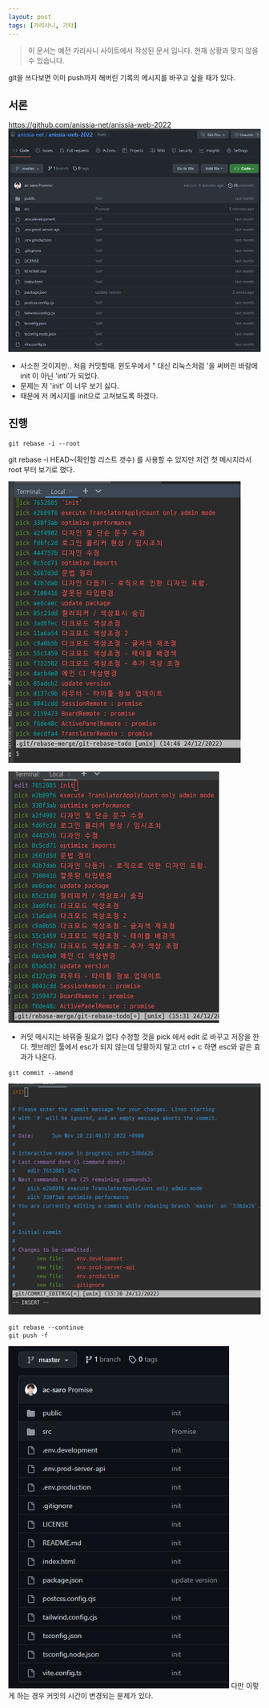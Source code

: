 ```yaml
---
layout: post
tags: [가리사니, 기타]
---
```


> 이 문서는 예전 가리사니 사이트에서 작성된 문서 입니다.
현재 상황과 맞지 않을 수 있습니다.

git을 쓰다보면 이미 push까지 해버린 기록의 메시지를 바꾸고 싶을 때가 있다.


## 서론
https://github.com/anissia-net/anissia-web-2022
![설명](/file/forum/4867df4c-bbb0-47ec-8cd3-6b7ea3aa2957.png)
- 사소한 것이지만.. 처음 커밋할때. 윈도우에서 " 대신 리눅스처럼 '을 써버린 바람에 init 이 아닌 'inti'가 되었다.
- 문제는 저 'init' 이 너무 보기 싫다.
- 때문에 저 메시지를 init으로 고쳐보도록 하겠다.


## 진행
```
git rebase -i --root
```
git rebase -i HEAD~(확인할 리스트 갯수) 를 사용할 수 있지만 저건 첫 메시지라서 root 부터 보기로 했다.

![설명](/file/forum/24bd7758-eef9-46e1-bba1-4f5ebca7b0f9.png)



![설명](/file/forum/2d31602a-e49b-4547-a22b-eb5116f3218f.png)
- 커밋 메시지는 바꿔줄 필요가 없다 수정할 것을 pick 에서 edit 로 바꾸고 저장을 한다.
젯브레인 툴에서 esc가 되지 않는데 당황하지 말고 ctrl + c 하면 esc와 같은 효과가 나온다.

```
git commit --amend
```

![설명](/file/forum/9bf158e9-78d3-4ca3-9dbd-b86a3f8aa105.png)

```
git rebase --continue
git push -f
```


![설명](/file/forum/4795e3b7-c57f-4ef4-bf78-2493610e819d.png)
다만 이렇게 하는 경우 커밋의 시간이 변경되는 문제가 있다.
